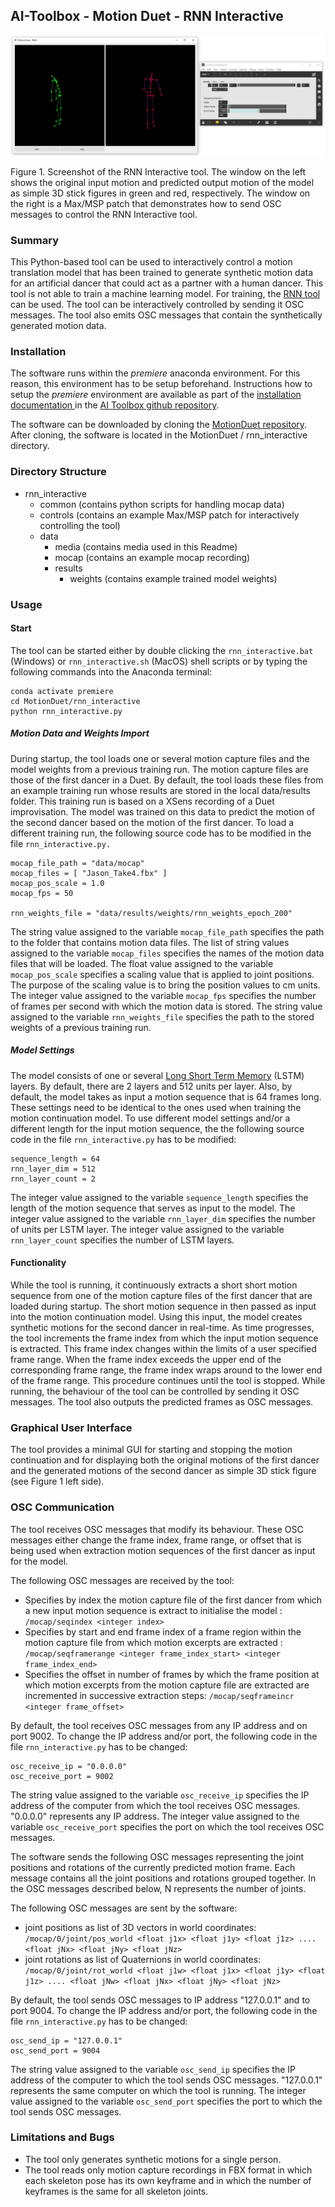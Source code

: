 ## AI-Toolbox - Motion Duet - RNN Interactive

![MocapPlayer](./data/media/rnn_interactive_screenshot.JPG)

Figure 1. Screenshot of the RNN Interactive tool. The window on the left shows the original input motion and predicted output motion of the model as simple 3D stick figures in green and red, respectively.  The window on the right is a Max/MSP patch that demonstrates how to send OSC messages to control the RNN Interactive tool. 

### Summary

This Python-based tool can be used to interactively control a motion translation model that has been trained to generate synthetic motion data for an artificial dancer that could act as a partner with a human dancer. This tool is not able to train a machine learning model. For training, the [RNN tool](../rnn) can be used. The tool can be interactively controlled by sending it OSC messages. The tool also emits OSC messages that contain the synthetically generated motion data.  

### Installation

The software runs within the *premiere* anaconda environment. For this reason, this environment has to be setup beforehand.  Instructions how to setup the *premiere* environment are available as part of the [installation documentation ](https://github.com/bisnad/AIToolbox/tree/main/Installers) in the [AI Toolbox github repository](https://github.com/bisnad/AIToolbox). 

The software can be downloaded by cloning the [MotionDuet repository](..). After cloning, the software is located in the MotionDuet / rnn_interactive directory.

### Directory Structure

- rnn_interactive
  - common (contains python scripts for handling mocap data)
  - controls (contains an example Max/MSP patch for interactively controlling the tool)
  - data 
    - media (contains media used in this Readme)
    - mocap (contains an example mocap recording)
    - results
      - weights (contains example trained model weights)

### Usage

#### Start

The tool can be started either by double clicking the `rnn_interactive.bat` (Windows) or `rnn_interactive.sh` (MacOS) shell scripts or by typing the following commands into the Anaconda terminal:

```
conda activate premiere
cd MotionDuet/rnn_interactive
python rnn_interactive.py
```

##### Motion Data and Weights Import

During startup, the tool loads one or several motion capture files and the model weights from a previous training run. The motion capture files are those of the first dancer in a Duet.  By default, the tool loads these files from an example training run whose results are stored in the local data/results folder.  This training run is based on a XSens recording of a Duet improvisation. The model was trained on this data to predict the motion of the second dancer based on the motion of the first dancer. To load a different training run, the following source code has to be modified in the file `rnn_interactive.py.` 

```
mocap_file_path = "data/mocap"
mocap_files = [ "Jason_Take4.fbx" ]
mocap_pos_scale = 1.0
mocap_fps = 50

rnn_weights_file = "data/results/weights/rnn_weights_epoch_200"
```

The string value assigned to the variable `mocap_file_path` specifies the path to the folder that contains motion data files. The list of string values assigned to the variable `mocap_files` specifies the names of the motion data files that will be loaded. The float value assigned to the variable `mocap_pos_scale` specifies a scaling value that is applied to joint positions. The purpose of the scaling value is to bring the position values to cm units. The integer value assigned to the variable `mocap_fps` specifies the number of frames per second with which the motion data is stored. The string value assigned to the variable `rnn_weights_file` specifies the path to the stored weights of a previous training run.

##### Model Settings

The model consists of one or several [Long Short Term Memory](https://www.researchgate.net/publication/13853244_Long_Short-Term_Memory) (LSTM) layers. By default, there are 2 layers and 512 units per layer. Also, by default, the model takes as input a motion sequence that is 64 frames long.  These settings need to be identical to the ones used when training the motion continuation model. To use different model settings and/or a different length for the input motion sequence, the the following source code in the file `rnn_interactive.py` has to be modified:

```
sequence_length = 64
rnn_layer_dim = 512
rnn_layer_count = 2
```

The integer value assigned to the variable `sequence_length` specifies the length of the motion sequence that serves as input to the model. The integer value assigned to the variable `rnn_layer_dim` specifies the number of units per LSTM layer. The integer value assigned to the variable `rnn_layer_count` specifies the number of LSTM layers. 

#### Functionality

While the tool is running, it continuously extracts a short short motion sequence from one of the motion capture files of the first dancer that are loaded during startup. The short motion sequence in then passed as input into the motion continuation model. Using this input, the model creates synthetic motions for the second dancer in real-time.  As time progresses, the tool increments the frame index from which the input motion sequence is extracted. This frame index changes within the limits of a user specified frame range. When the frame index exceeds the upper end of the corresponding frame range, the frame index wraps around to the lower end of the frame range.  This procedure continues until the tool is stopped. While running, the behaviour of the tool can be controlled by sending it OSC messages. The tool also outputs the predicted frames as OSC messages. 

### Graphical User Interface

The tool provides a minimal GUI  for starting and stopping the motion continuation and for displaying both the original motions of the first dancer and the generated motions of the second dancer as simple 3D stick figure (see Figure 1 left side).

### OSC Communication

The tool receives OSC messages that modify its behaviour. These OSC messages either change the frame index, frame range, or offset that is being used when extraction motion sequences of the first dancer as input for the model. 

The following OSC messages are received by the tool:

- Specifies by index the motion capture file of the first dancer from which a new input motion sequence is extract to initialise the model : `/mocap/seqindex <integer index>`
- Specifies by start and end frame index of a frame region within the motion capture file from which motion excerpts are extracted  : `/mocap/seqframerange <integer frame_index_start> <integer frame_index_end> `
- Specifies the offset in number of frames by which the frame position at which motion excerpts from the motion capture file are extracted are incremented in successive extraction steps: `/mocap/seqframeincr <integer frame_offset>`

By default, the tool receives OSC messages from any IP address and on port 9002. To change the IP address and/or port, the following code in the file `rnn_interactive.py` has to be changed:

```
osc_receive_ip = "0.0.0.0"
osc_receive_port = 9002
```

The string value assigned to the variable  `osc_receive_ip` specifies the IP address of the computer from which the tool receives OSC messages. "0.0.0.0" represents any IP address. The integer value assigned to the variable `osc_receive_port` specifies the port on which the tool receives OSC messages.

The software sends the following OSC messages representing the joint positions and rotations of the currently predicted motion frame.
Each message contains all the joint positions and rotations grouped together. In the OSC messages described below, N represents the number of joints.

The following OSC messages are sent by the software:

- joint positions as list of 3D vectors in world coordinates: `/mocap/0/joint/pos_world <float j1x> <float j1y> <float j1z> .... <float jNx> <float jNy> <float jNz>` 
- joint rotations as list of Quaternions in world coordinates: `/mocap/0/joint/rot_world <float j1w> <float j1x> <float j1y> <float j1z> .... <float jNw> <float jNx> <float jNy> <float jNz>` 

By default, the tool sends OSC messages to IP address "127.0.0.1" and to port 9004. To change the IP address and/or port, the following code in the file `rnn_interactive.py` has to be changed:

```
osc_send_ip = "127.0.0.1"
osc_send_port = 9004
```

The string value assigned to the variable  `osc_send_ip` specifies the IP address of the computer to which the tool sends OSC messages. "127.0.0.1" represents the same computer on which the tool is running. The integer value assigned to the variable `osc_send_port` specifies the port to which the tool sends OSC messages.

### Limitations and Bugs

- The tool only generates synthetic motions for a single person.
- The tool reads only motion capture recordings in FBX format in which each skeleton pose has its own keyframe and in which the number of keyframes is the same for all skeleton joints.



